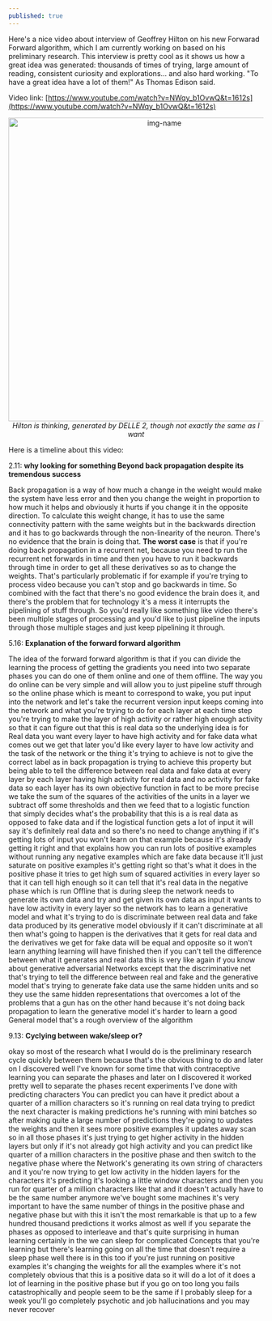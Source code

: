 ```yaml
---
published: true
---
```

Here's a nice video about interview of Geoffrey Hilton on his new Forwarad Forward algorithm, which I am currently working on based on his preliminary research. This interview is pretty cool as it shows us how a great idea was generated: thousands of times of trying, large amount of reading, consistent curiosity and explorations... and also hard working. "To have a great idea have a lot of them!" As Thomas Edison said.

Video link: [https://www.youtube.com/watch?v=NWqy_b1OvwQ&t=1612s](https://www.youtube.com/watch?v=NWqy_b1OvwQ&t=1612s)


<p align="center">
  <img alt="img-name" src="{{ site.baseurl }}/images/Hilton.png" height="auto" width="600">
    <em>Hilton is thinking, generated by DELLE 2, though not exactly the same as I want</em>
</p>

Here is a timeline about this video:

2.11: **why looking for something Beyond back propagation despite its tremendous success** 

Back propagation is a way of how much a change in the weight would make the system have less error and then you change the weight in proportion to how much it helps and obviously it hurts if you change it in the opposite direction. To calculate this weight change, it has to use the same connectivity pattern with the same weights but in the backwards direction and it has to go backwards through the non-linearity of the neuron. There's no evidence that the brain is doing that. **The worst case** is that if you're doing back propagation in a recurrent net, because you need tp run the recurrent net forwards in time and then you have to run it backwards through time in order to get all these derivatives so as to change the weights. That's particularly problematic if for example if you're trying to process video because you can't stop and go backwards in time. So combined with the fact that there's no good evidence the brain does it, and there's the problem that for technology it's a mess it interrupts the pipelining of stuff through. So you'd really like something like video there's been multiple stages of processing and you'd like to just pipeline the inputs through those multiple stages and just keep pipelining it through.

5.16: **Explanation of the forward forward algorithm** 

The idea of the forward forward algorithm is that if you can divide the learning the process of getting the
gradients you need into two separate phases you can do one of them online and one of them offline. The way you do online can be very simple and will allow you to just pipeline stuff through so the online phase which is meant to correspond to wake, you put input into the network and let's take the recurrent version
input keeps coming into the network
and what you're trying to do
for each layer at each time step
you're trying to make
the layer of high activity
or rather high enough activity so that
it can
figure out that this is real data
so the underlying idea is for Real data
you want every layer to have high
activity and for fake data what comes
out we get that later you'd like every
layer to have low activity
and the task of the network or the thing
it's trying to achieve
is not to give the correct label as in
back propagation is trying to achieve
this property but being able to tell the
difference between real data and fake
data at every layer by each layer having
high activity for real data and no
activity for fake data
so each layer has its own objective
function
in fact to be more precise we take the
sum of the squares of the activities of
the units in a layer
we subtract off some thresholds
and then we feed that to a logistic
function that simply decides what's the
probability that this is a is real data
as opposed to fake data
and if the logistical function gets a
lot of input it will say it's definitely
real data
and so there's no need to change
anything if it's getting lots of input
you won't learn on that example because
it's already getting it right
and that explains how you can run lots
of positive examples without running any
negative examples which are fake data
because it'll just saturate on positive
examples it's getting right
so that's what it does in the positive
phase it tries to get high sum of
squared activities in every layer so
that it can tell high enough so it can
tell that it's real data
in the negative phase
which is run Offline that is during
sleep
the network needs to generate its own
data
and try and get given its own data as
input
it wants to have low activity in every
layer
so the network has to learn a generative
model
and what it's trying to do is
discriminate between real data and fake
data produced by its generative model
obviously if it can't discriminate at
all
then what's going to happen is the
derivatives that it gets for real data
and the derivatives we get for fake data
will be equal and opposite so it won't
learn anything learning will have
finished then if you can't tell the
difference between what it generates and
real data
this is very like again if you know
about generative adversarial Networks
except that the discriminative net
that's trying to tell the difference
between real and fake and the generative
model that's trying to generate fake
data use the same hidden units and so
they use the same hidden representations
that overcomes a lot of the problems
that a gun has
on the other hand because it's not doing
back propagation to learn the generative
model it's harder to learn a good
General model
that's a rough overview of the algorithm

9.13: **Cyclying between wake/sleep or?** 

okay so most of the research what I
would do is
the preliminary research cycle quickly
between them because that's the obvious
thing to do
and later on I discovered
well I've known for some time that with
contraceptive learning you can separate
the phases
and later on I discovered it worked
pretty well to separate the phases
recent experiments I've done with
predicting characters
You can predict
you can have it predict about a quarter
of a million characters so it's running
on real data trying to predict the next
character is making predictions he's
running with mini batches so after
making quite a large number of
predictions they're going to updates the
weights and then it sees more positive
examples it updates away scan so in all
those phases it's just trying to get
higher activity
in the hidden layers
but only if it's not already got high
activity
and you can predict like quarter of a
million characters in the positive phase
and then switch to the negative phase
where the Network's generating its own
string of characters
and
it you're now trying to get
low activity in the hidden layers for
the characters it's predicting
it's looking a little window characters
and then you run for quarter of a
million characters like that and it
doesn't actually have to be the same
number anymore we've bought some
machines it's very important to have the
same number of things in the positive
phase and negative phase but with this
it isn't
the most remarkable is
that up to a few hundred thousand
predictions
it works almost as well if you separate
the phases
as opposed to interleave
and that's quite surprising
in human learning
certainly in the we can sleep for
complicated Concepts that you're
learning but there's learning going on
all the time that
doesn't require a sleep phase well there
is in this too if you're just running on
positive examples
it's changing the weights
for all the examples where it's not
completely obvious that this is a
positive data
so it will do a lot of it does a lot of
learning in the positive phase
but if you go on too long you fails
catastrophically
and people seem to be the same if I
probably sleep for a week you'll go
completely psychotic
and job hallucinations and you may never
recover


